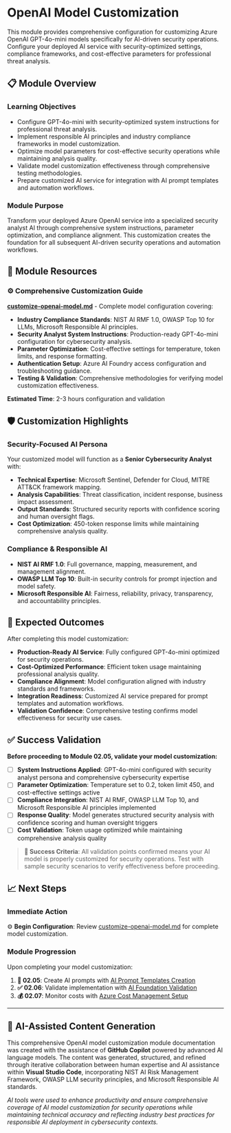 # OpenAI Model Customization

This module provides comprehensive configuration for customizing Azure OpenAI GPT-4o-mini models specifically for AI-driven security operations. Configure your deployed AI service with security-optimized settings, compliance frameworks, and cost-effective parameters for professional threat analysis.

## 📋 Module Overview

### Learning Objectives

- Configure GPT-4o-mini with security-optimized system instructions for professional threat analysis.
- Implement responsible AI principles and industry compliance frameworks in model customization.
- Optimize model parameters for cost-effective security operations while maintaining analysis quality.
- Validate model customization effectiveness through comprehensive testing methodologies.
- Prepare customized AI service for integration with AI prompt templates and automation workflows.

### Module Purpose

Transform your deployed Azure OpenAI service into a specialized security analyst AI through comprehensive system instructions, parameter optimization, and compliance alignment. This customization creates the foundation for all subsequent AI-driven security operations and automation workflows.

## 🎯 Module Resources

### ⚙️ Comprehensive Customization Guide

**[customize-openai-model.md](customize-openai-model.md)** - Complete model configuration covering:

- **Industry Compliance Standards**: NIST AI RMF 1.0, OWASP Top 10 for LLMs, Microsoft Responsible AI principles.
- **Security Analyst System Instructions**: Production-ready GPT-4o-mini configuration for cybersecurity analysis.
- **Parameter Optimization**: Cost-effective settings for temperature, token limits, and response formatting.
- **Authentication Setup**: Azure AI Foundry access configuration and troubleshooting guidance.
- **Testing & Validation**: Comprehensive methodologies for verifying model customization effectiveness.

**Estimated Time**: 2-3 hours configuration and validation

## 🛡️ Customization Highlights

### Security-Focused AI Persona

Your customized model will function as a **Senior Cybersecurity Analyst** with:

- **Technical Expertise**: Microsoft Sentinel, Defender for Cloud, MITRE ATT&CK framework mapping.
- **Analysis Capabilities**: Threat classification, incident response, business impact assessment.
- **Output Standards**: Structured security reports with confidence scoring and human oversight flags.
- **Cost Optimization**: 450-token response limits while maintaining comprehensive analysis quality.

### Compliance & Responsible AI

- **NIST AI RMF 1.0**: Full governance, mapping, measurement, and management alignment.
- **OWASP LLM Top 10**: Built-in security controls for prompt injection and model safety.
- **Microsoft Responsible AI**: Fairness, reliability, privacy, transparency, and accountability principles.

## 🎯 Expected Outcomes

After completing this model customization:

- **Production-Ready AI Service**: Fully configured GPT-4o-mini optimized for security operations.
- **Cost-Optimized Performance**: Efficient token usage maintaining professional analysis quality.
- **Compliance Alignment**: Model configuration aligned with industry standards and frameworks.
- **Integration Readiness**: Customized AI service prepared for prompt templates and automation workflows.
- **Validation Confidence**: Comprehensive testing confirms model effectiveness for security use cases.

## ✅ Success Validation

**Before proceeding to Module 02.05, validate your model customization:**

- [ ] **System Instructions Applied**: GPT-4o-mini configured with security analyst persona and comprehensive cybersecurity expertise
- [ ] **Parameter Optimization**: Temperature set to 0.2, token limit 450, and cost-effective settings active
- [ ] **Compliance Integration**: NIST AI RMF, OWASP LLM Top 10, and Microsoft Responsible AI principles implemented
- [ ] **Response Quality**: Model generates structured security analysis with confidence scoring and human oversight triggers
- [ ] **Cost Validation**: Token usage optimized while maintaining comprehensive analysis quality

> **🎯 Success Criteria**: All validation points confirmed means your AI model is properly customized for security operations. Test with sample security scenarios to verify effectiveness before proceeding.

## 📈 Next Steps

### Immediate Action

⚙️ **Begin Configuration**: Review [customize-openai-model.md](customize-openai-model.md) for complete model customization.

### Module Progression

Upon completing your model customization:

1. **🎨 02.05**: Create AI prompts with [AI Prompt Templates Creation](../02.05%20AI%20Prompt%20Templates%20Creation/)
2. **✅ 02.06**: Validate implementation with [AI Foundation Validation](../02.06%20AI%20Foundation%20Validation/)
3. **💰 02.07**: Monitor costs with [Azure Cost Management Setup](../02.07%20Azure%20Cost%20Management%20Setup/)

---

## 🤖 AI-Assisted Content Generation

This comprehensive OpenAI model customization module documentation was created with the assistance of **GitHub Copilot** powered by advanced AI language models. The content was generated, structured, and refined through iterative collaboration between human expertise and AI assistance within **Visual Studio Code**, incorporating NIST AI Risk Management Framework, OWASP LLM security principles, and Microsoft Responsible AI standards.

*AI tools were used to enhance productivity and ensure comprehensive coverage of AI model customization for security operations while maintaining technical accuracy and reflecting industry best practices for responsible AI deployment in cybersecurity contexts.*
